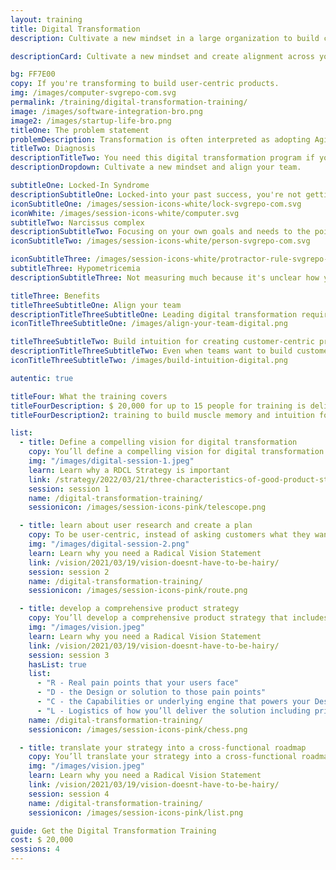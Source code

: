 ```yaml
---
layout: training
title: Digital Transformation
description: Cultivate a new mindset in a large organization to build customer-centric products. It helps you align across your organization and offers a step-by-step approach for building transformative products.

descriptionCard: Cultivate a new mindset and create alignment across your organization to build customer-centric and transformative products.

bg: FF7E00
copy: If you're transforming to build user-centric products.
img: /images/computer-svgrepo-com.svg
permalink: /training/digital-transformation-training/
image: /images/software-integration-bro.png
image2: /images/startup-life-bro.png
titleOne: The problem statement
problemDescription: Transformation is often interpreted as adopting Agile rituals and asking customers for feedback. But without a clear vision and strategy, teams feel pulled in different directions and begin to reject change like a human body rejects a foreign object. Digital transformation training gives you a shared vision and a systematic process for building customer-centric products to make change management easier.
titleTwo: Diagnosis
descriptionTitleTwo: You need this digital transformation program if your team is suffering from or at high risk of catching these product diseases
descriptionDropdown: Cultivate a new mindset and align your team.

subtitleOne: Locked-In Syndrome
descriptionSubtitleOne: Locked-into your past success, you're not getting buy-in for change because things don't seem broken.
iconSubtitleOne: /images/session-icons-white/lock-svgrepo-com.svg
iconWhite: /images/session-icons-white/computer.svg
subtitleTwo: Narcissus complex
descriptionSubtitleTwo: Focusing on your own goals and needs to the point of losing sight of what your customer needs.
iconSubtitleTwo: /images/session-icons-white/person-svgrepo-com.svg

iconSubtitleThree: /images/session-icons-white/protractor-rule-svgrepo-com.svg
subtitleThree: Hypometricemia
descriptionSubtitleThree: Not measuring much because it's unclear how you should measure success.

titleThree: Benefits
titleThreeSubtitleOne: Align your team
descriptionTitleThreeSubtitleOne: Leading digital transformation requires managing change, and change is always hard. You’ll create alignment around a shared vision so you can engage people across the organization to translate your vision into reality.
iconTitleThreeSubtitleOne: /images/align-your-team-digital.png

titleThreeSubtitleTwo: Build intuition for creating customer-centric products
descriptionTitleThreeSubtitleTwo: Even when teams want to build customer-centric products, the know-how may be missing. This digital transformation training gives teams a step-by-step approach for building transformative products.
iconTitleThreeSubtitleTwo: /images/build-intuition-digital.png

autentic: true

titleFour: What the training covers
titleFourDescription: $ 20,000 for up to 15 people for training is delivered in four sessions that gives teams hand-on
titleFourDescription2: training to build muscle memory and intuition for building transformative products.

list:
  - title: Define a compelling vision for digital transformation
    copy: You’ll define a compelling vision for digital transformation that aligns the team on the problem you’re setting out to solve through transformation. You’ll then learn a framework for communicating tradeoffs as you balance progress towards this vision against short-term business needs.
    img: "/images/digital-session-1.jpeg"
    learn: Learn why a RDCL Strategy is important
    link: /strategy/2022/03/21/three-characteristics-of-good-product-strategy/
    session: session 1
    name: /digital-transformation-training/
    sessionicon: /images/session-icons-pink/telescope.png

  - title: learn about user research and create a plan
    copy: To be user-centric, instead of asking customers what they want, you’ll learn about user research and create a plan to identify exactly what your customers need. Teams will learn to craft a script to interview users effectively to understand their pain points.
    img: "/images/digital-session-2.png"
    learn: Learn why you need a Radical Vision Statement
    link: /vision/2021/03/19/vision-doesnt-have-to-be-hairy/
    session: session 2
    name: /digital-transformation-training/
    sessionicon: /images/session-icons-pink/route.png

  - title: develop a comprehensive product strategy
    copy: You’ll develop a comprehensive product strategy that includes a go-to-market strategy. Your strategy will be centered on your user and their pain and be comprehensive to include your model for pricing and support.
    img: "/images/vision.jpeg"
    learn: Learn why you need a Radical Vision Statement
    link: /vision/2021/03/19/vision-doesnt-have-to-be-hairy/
    session: session 3
    hasList: true
    list:
      - "R - Real pain points that your users face"
      - "D - the Design or solution to those pain points"
      - "C - the Capabilities or underlying engine that powers your Design "
      - "L - Logistics of how you’ll deliver the solution including pricing and customer support."
    name: /digital-transformation-training/
    sessionicon: /images/session-icons-pink/chess.png

  - title: translate your strategy into a cross-functional roadmap
    copy: You’ll translate your strategy into a cross-functional roadmap that you can use to align the organization. You’ll also identify metrics to validate if your strategy is working or if you need course corrections.
    img: "/images/vision.jpeg"
    learn: Learn why you need a Radical Vision Statement
    link: /vision/2021/03/19/vision-doesnt-have-to-be-hairy/
    session: session 4
    name: /digital-transformation-training/
    sessionicon: /images/session-icons-pink/list.png

guide: Get the Digital Transformation Training
cost: $ 20,000
sessions: 4
---
```

